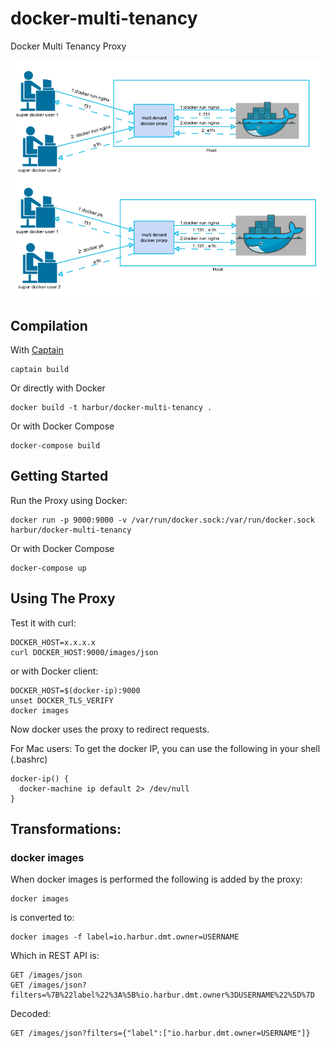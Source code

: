 # docker-multi-tenancy
Docker Multi Tenancy Proxy

![Example](/images/docker-tenant.png)

## Compilation

With [Captain](github.com/harbur/captain)

```
captain build
```

Or directly with Docker

```
docker build -t harbur/docker-multi-tenancy .
```

Or with Docker Compose

```
docker-compose build
```

## Getting Started

Run the Proxy using Docker:

```
docker run -p 9000:9000 -v /var/run/docker.sock:/var/run/docker.sock harbur/docker-multi-tenancy
```

Or with Docker Compose

```
docker-compose up
```

## Using The Proxy

Test it with curl:

```
DOCKER_HOST=x.x.x.x
curl DOCKER_HOST:9000/images/json
```

or with Docker client:

```
DOCKER_HOST=$(docker-ip):9000
unset DOCKER_TLS_VERIFY
docker images
```

Now docker uses the proxy to redirect requests.

For Mac users: To get the docker IP, you can use the following in your shell (.bashrc)

```
docker-ip() {
  docker-machine ip default 2> /dev/null
}
```

## Transformations:


### docker images

When docker images is performed the following is added by the proxy:

```shell
docker images
```

is converted to:

```shell
docker images -f label=io.harbur.dmt.owner=USERNAME
```

Which in REST API is:

```
GET /images/json
GET /images/json?filters=%7B%22label%22%3A%5B%io.harbur.dmt.owner%3DUSERNAME%22%5D%7D
```

Decoded:

```
GET /images/json?filters={"label":["io.harbur.dmt.owner=USERNAME"]}
```

